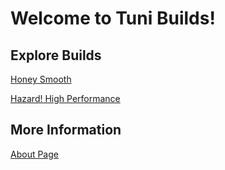 # Welcome to Tuni Builds!

## Explore Builds

[Honey Smooth](Builds/Personal%20Builds/Honey%20Smooth/)

[Hazard! High Performance](Builds/Personal%20Builds/Hazard%20High%20Performance/)

## More Information

[About Page](Other/about.md)
